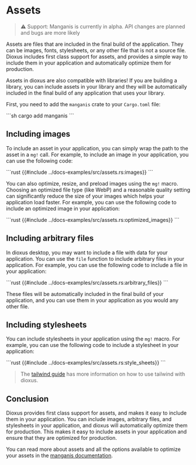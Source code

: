 # Assets

> ⚠️ Support: Manganis is currently in alpha. API changes are planned and bugs are more likely

Assets are files that are included in the final build of the application. They can be images, fonts, stylesheets, or any other file that is not a source file. Dioxus includes first class support for assets, and provides a simple way to include them in your application and automatically optimize them for production.

Assets in dioxus are also compatible with libraries! If you are building a library, you can include assets in your library and they will be automatically included in the final build of any application that uses your library.

First, you need to add the `manganis` crate to your `Cargo.toml` file:

\```sh
cargo add manganis
\```

## Including images

To include an asset in your application, you can simply wrap the path to the asset in a `mg!` call. For example, to include an image in your application, you can use the following code:

\```rust
{{#include ../docs-examples/src/assets.rs:images}}
\```

You can also optimize, resize, and preload images using the `mg!` macro. Choosing an optimized file type (like WebP) and a reasonable quality setting can significantly reduce the size of your images which helps your application load faster. For example, you can use the following code to include an optimized image in your application:

\```rust
{{#include ../docs-examples/src/assets.rs:optimized_images}}
\```

## Including arbitrary files

In dioxus desktop, you may want to include a file with data for your application. You can use the `file` function to include arbitrary files in your application. For example, you can use the following code to include a file in your application:

\```rust
{{#include ../docs-examples/src/assets.rs:arbitrary_files}}
\```

These files will be automatically included in the final build of your application, and you can use them in your application as you would any other file.

## Including stylesheets

You can include stylesheets in your application using the `mg!` macro. For example, you can use the following code to include a stylesheet in your application:

\```rust
{{#include ../docs-examples/src/assets.rs:style_sheets}}
\```

> The [tailwind guide](../cookbook/tailwind.md) has more information on how to use tailwind with dioxus.

## Conclusion

Dioxus provides first class support for assets, and makes it easy to include them in your application. You can include images, arbitrary files, and stylesheets in your application, and dioxus will automatically optimize them for production. This makes it easy to include assets in your application and ensure that they are optimized for production.

You can read more about assets and all the options available to optimize your assets in the [manganis documentation](https://docs.rs/manganis/0.2.2/manganis/).
